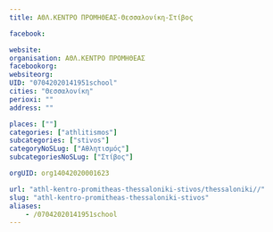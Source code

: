 ```yaml
---
title: ΑΘΛ.ΚΕΝΤΡΟ ΠΡΟΜΗΘΕΑΣ-Θεσσαλονίκη-Στίβος

facebook:

website:
organisation: ΑΘΛ.ΚΕΝΤΡΟ ΠΡΟΜΗΘΕΑΣ
facebookorg:
websiteorg:
UID: "07042020141951school"
cities: "Θεσσαλονίκη"
perioxi: ""
address: ""

places: [""]
categories: ["athlitismos"]
subcategories: ["stivos"]
categoryNoSLug: ["Αθλητισμός"]
subcategoriesNoSLug: ["Στίβος"]

orgUID: org14042020001623

url: "athl-kentro-promitheas-thessaloniki-stivos/thessaloniki//"
slug: "athl-kentro-promitheas-thessaloniki-stivos"
aliases:
    - /07042020141951school
---
```





